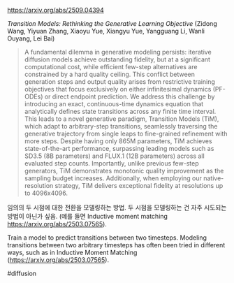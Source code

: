 https://arxiv.org/abs/2509.04394

*Transition Models: Rethinking the Generative Learning Objective* (Zidong Wang, Yiyuan Zhang, Xiaoyu Yue, Xiangyu Yue, Yangguang Li, Wanli Ouyang, Lei Bai)

> A fundamental dilemma in generative modeling persists: iterative diffusion models achieve outstanding fidelity, but at a significant computational cost, while efficient few-step alternatives are constrained by a hard quality ceiling. This conflict between generation steps and output quality arises from restrictive training objectives that focus exclusively on either infinitesimal dynamics (PF-ODEs) or direct endpoint prediction. We address this challenge by introducing an exact, continuous-time dynamics equation that analytically defines state transitions across any finite time interval. This leads to a novel generative paradigm, Transition Models (TiM), which adapt to arbitrary-step transitions, seamlessly traversing the generative trajectory from single leaps to fine-grained refinement with more steps. Despite having only 865M parameters, TiM achieves state-of-the-art performance, surpassing leading models such as SD3.5 (8B parameters) and FLUX.1 (12B parameters) across all evaluated step counts. Importantly, unlike previous few-step generators, TiM demonstrates monotonic quality improvement as the sampling budget increases. Additionally, when employing our native-resolution strategy, TiM delivers exceptional fidelity at resolutions up to 4096x4096.

임의의 두 시점에 대한 전환을 모델링하는 방법. 두 시점을 모델링하는 건 자주 시도되는 방법이 아닌가 싶음. (예를 들면 Inductive moment matching https://arxiv.org/abs/2503.07565).

Train a model to predict transitions between two timesteps. Modeling transitions between two arbitrary timesteps has often been tried in different ways, such as in Inductive Moment Matching (https://arxiv.org/abs/2503.07565).

#diffusion 